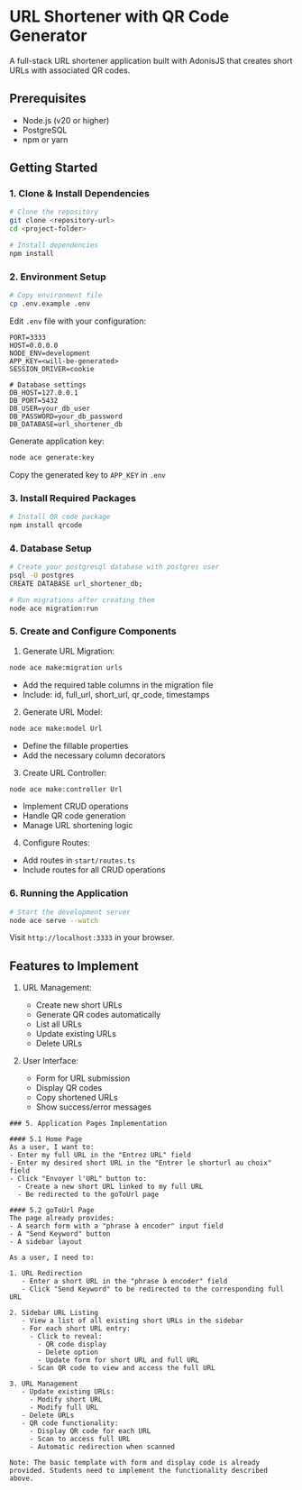 # URL Shortener with QR Code Generator

A full-stack URL shortener application built with AdonisJS that creates short URLs with associated QR codes.

## Prerequisites

- Node.js (v20 or higher)
- PostgreSQL
- npm or yarn

## Getting Started

### 1. Clone & Install Dependencies

```bash
# Clone the repository
git clone <repository-url>
cd <project-folder>

# Install dependencies
npm install
```

### 2. Environment Setup

```bash
# Copy environment file
cp .env.example .env
```

Edit `.env` file with your configuration:

```env
PORT=3333
HOST=0.0.0.0
NODE_ENV=development
APP_KEY=<will-be-generated>
SESSION_DRIVER=cookie

# Database settings
DB_HOST=127.0.0.1
DB_PORT=5432
DB_USER=your_db_user
DB_PASSWORD=your_db_password
DB_DATABASE=url_shortener_db
```

Generate application key:

```bash
node ace generate:key
```

Copy the generated key to `APP_KEY` in `.env`

### 3. Install Required Packages

```bash
# Install QR code package
npm install qrcode
```

### 4. Database Setup

```bash
# Create your postgresql database with postgres user
psql -U postgres
CREATE DATABASE url_shortener_db;

# Run migrations after creating them
node ace migration:run
```

### 5. Create and Configure Components

1. Generate URL Migration:
```bash
node ace make:migration urls
```
- Add the required table columns in the migration file
- Include: id, full_url, short_url, qr_code, timestamps

2. Generate URL Model:
```bash
node ace make:model Url
```
- Define the fillable properties
- Add the necessary column decorators

3. Create URL Controller:
```bash
node ace make:controller Url
```
- Implement CRUD operations
- Handle QR code generation
- Manage URL shortening logic

4. Configure Routes:
- Add routes in `start/routes.ts`
- Include routes for all CRUD operations

### 6. Running the Application

```bash
# Start the development server
node ace serve --watch
```

Visit `http://localhost:3333` in your browser.

## Features to Implement

1. URL Management:
   - Create new short URLs
   - Generate QR codes automatically
   - List all URLs
   - Update existing URLs
   - Delete URLs

2. User Interface:
   - Form for URL submission
   - Display QR codes
   - Copy shortened URLs
   - Show success/error messages


```
### 5. Application Pages Implementation

#### 5.1 Home Page
As a user, I want to:
- Enter my full URL in the "Entrez URL" field
- Enter my desired short URL in the "Entrer le shorturl au choix" field
- Click "Envoyer l'URL" button to:
  - Create a new short URL linked to my full URL
  - Be redirected to the goToUrl page

#### 5.2 goToUrl Page
The page already provides:
- A search form with a "phrase à encoder" input field
- A "Send Keyword" button
- A sidebar layout

As a user, I need to:

1. URL Redirection
   - Enter a short URL in the "phrase à encoder" field
   - Click "Send Keyword" to be redirected to the corresponding full URL

2. Sidebar URL Listing
   - View a list of all existing short URLs in the sidebar
   - For each short URL entry:
     - Click to reveal:
       - QR code display
       - Delete option
       - Update form for short URL and full URL
     - Scan QR code to view and access the full URL

3. URL Management
   - Update existing URLs:
     - Modify short URL
     - Modify full URL
   - Delete URLs
   - QR code functionality:
     - Display QR code for each URL
     - Scan to access full URL
     - Automatic redirection when scanned

Note: The basic template with form and display code is already provided. Students need to implement the functionality described above.
